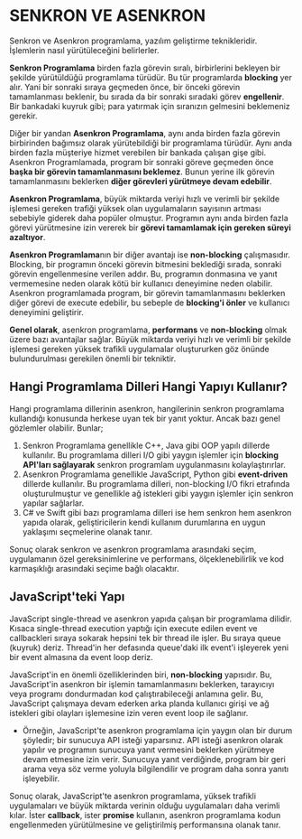 # SENKRON VE ASENKRON

Senkron ve Asenkron programlama, yazılım geliştirme teknikleridir. İşlemlerin nasıl yürütüleceğini belirlerler.

**Senkron Programlama** birden fazla görevin sıralı, birbirlerini bekleyen bir şekilde yürütüldüğü programlama türüdür. Bu tür programlarda **blocking** yer alır. Yani bir sonraki sıraya geçmeden önce, bir önceki görevin tamamlanması beklenir, bu sırada da bir sonraki sıradaki görev **engellenir**. Bir bankadaki kuyruk gibi; para yatırmak için sıranızın gelmesini beklemeniz gerekir.

Diğer bir yandan **Asenkron Programlama**, aynı anda birden fazla görevin birbirinden bağımsız olarak yürütebildiği bir programlama türüdür. Aynı anda birden fazla müşteriye hizmet verebilen bir bankada çalışan gişe gibi. Asenkron Programlamada, program bir sonraki göreve geçmeden önce **başka bir görevin tamamlanmasını beklemez**. Bunun yerine ilk görevin tamamlanmasını beklerken **diğer görevleri yürütmeye devam edebilir**.

**Asenkron Programlama**, büyük miktarda veriyi hızlı ve verimli bir şekilde işlemesi gereken trafiği yüksek olan uygulamaların sayısının artması sebebiyle giderek daha popüler olmuştur. Programın aynı anda birden fazla görevi yürütmesine izin vererek bir **görevi tamamlamak için gereken süreyi azaltıyor**.

**Asenkron Programlama**nın bir diğer avantajı ise **non-blocking** çalışmasıdır. Blocking, bir programın önceki görevin bitmesini beklediği sırada, sonraki görevin engellenmesine verilen addır. Bu, programın donmasına ve yanıt vermemesine neden olarak kötü bir kullanıcı deneyimine neden olabilir. Asenkron programlamada program, bir görevin tamamlanmasını beklerken diğer görevi de execute edebilir, bu sebeple de **blocking'i önler** ve kullanıcı deneyimini geliştirir.

**Genel olarak**, asenkron programlama, **performans** ve **non-blocking** olmak üzere bazı avantajlar sağlar. Büyük miktarda veriyi hızlı ve verimli bir şekilde işlemesi gereken yüksek trafikli uygulamalar oluştururken göz önünde bulundurulması gerekilen önemli bir tekniktir.

## Hangi Programlama Dilleri Hangi Yapıyı Kullanır?

Hangi programlama dillerinin asenkron, hangilerinin senkron programlama kullandığı konusunda herkese uyan tek bir yanıt yoktur. Ancak bazı genel gözlemler olabilir. Bunlar;

1. Senkron Programlama genellikle C++, Java gibi OOP yapılı dillerde kullanılır. Bu programlama dilleri I/O gibi yaygın işlemler için **blocking API'ları sağlayarak** senkron programlam uygulanmasını kolaylaştırırlar.
2. Asenkron Programlama genellikle JavaScript, Python gibi **event-driven** dillerde kullanılır. Bu programlama dilleri, non-blocking I/O fikri etrafında oluşturulmuştur ve genellikle ağ istekleri gibi yaygın işlemler için senkron yapılar sağlarlar.
3. C# ve Swift gibi bazı programlama dilleri ise hem senkron hem asenkron yapıda olarak, geliştiricilerin kendi kullanım durumlarına en uygun yaklaşımı seçmelerine olanak tanır.

Sonuç olarak senkron ve asenkron programlama arasındaki seçim, uygulamanın özel gereksinimlerine ve performans, ölçeklenebilirlik ve kod karmaşıklığı arasındaki seçime bağlı olacaktır.

## JavaScript'teki Yapı

JavaScript single-thread ve asenkron yapıda çalışan bir programlama dilidir. Kısaca single-thread execution yaptığı için execute edilen event ve callbackleri sıraya sokarak hepsini tek bir thread ile işler. Bu sıraya queue (kuyruk) deriz. Thread'in her defasında queue'daki ilk event'i işleyerek yeni bir event almasına da event loop deriz.

JavaScript'in en önemli özelliklerinden biri, **non-blocking** yapısıdır. Bu, JavaScript'in asenkron bir işlemin tamamlanmasını beklerken, tarayıcıyı veya programı dondurmadan kod çalıştırabileceği anlamına gelir. Bu, JavaScript çalışmaya devam ederken arka planda kullanıcı girişi ve ağ istekleri gibi olayları işlemesine izin veren event loop ile sağlanır.

- Örneğin, JavaScript'te asenkron programlama için yaygın olan bir durum şöyledir; bir sunucuya API isteği yaparsınız. API isteği asenkron olarak yapılır ve programın sunucuya yanıt vermesini beklerken yürütmeye devam etmesine izin verir. Sunucuya yanıt verdiğinde, program bir geri arama veya söz verme yoluyla bilgilendilir ve program daha sonra yanıtı işleyebilir.

Sonuç olarak, JavaScript'te asenkron programlama, yüksek trafikli uygulamaları ve büyük miktarda verinin olduğu uygulamaları daha verimli kılar. İster **callback**, ister **promise** kullanın, asenkron programlama kodun engellenmeden yürütülmesine ve geliştirilmiş performansına olanak tanır.
